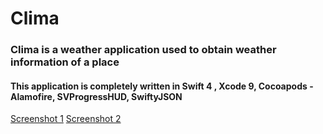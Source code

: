 # Clima

### Clima is a weather application used to obtain weather information of a place

#### This application is completely written in Swift 4 , Xcode 9, Cocoapods - Alamofire, SVProgressHUD, SwiftyJSON


[Screenshot 1](https://i.imgur.com/D5QmxQe.png)
[Screenshot 2](https://i.imgur.com/cu8ewHf.png)
